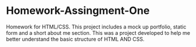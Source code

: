 # Homework-Assingment-One
Homework for HTML/CSS.
This project includes a mock up portfolio, static form and a short about me section.
This was a project developed to help me better understand the basic structure of HTML AND CSS. 
